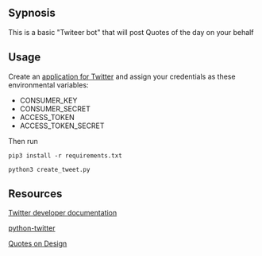 ## Sypnosis
This is a basic "Twiteer bot" that will post Quotes of the day on your behalf

## Usage
Create an [application for Twitter](apps.twitter.com/) and assign your credentials as these
environmental variables:
+ CONSUMER_KEY
+ CONSUMER_SECRET
+ ACCESS_TOKEN
+ ACCESS_TOKEN_SECRET

Then run

`pip3 install -r requirements.txt`

`python3 create_tweet.py`

## Resources
[Twitter developer documentation](https://dev.twitter.com/)

[python-twitter](https://github.com/bear/python-twitter)

[Quotes on Design](http://quotesondesign.com/)
